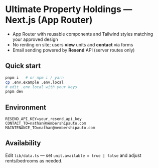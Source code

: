 # Ultimate Property Holdings — Next.js (App Router)

- App Router with reusable components and Tailwind styles matching your approved design
- No renting on site; users **view** units and **contact** via forms
- Email sending powered by **Resend** API (server routes only)

## Quick start

```bash
pnpm i   # or npm i / yarn
cp .env.example .env.local
# edit .env.local with your keys
pnpm dev
```

## Environment

```
RESEND_API_KEY=your_resend_api_key
CONTACT_TO=nathan@membershipauto.com
MAINTENANCE_TO=nathan@membershipauto.com
```

## Availability

Edit `lib/data.ts` — set `unit.available = true | false` and adjust rents/bedrooms as needed.
